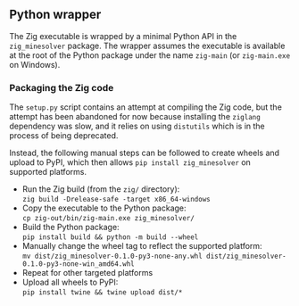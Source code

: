 ## Python wrapper

The Zig executable is wrapped by a minimal Python API in the `zig_minesolver` package. The wrapper assumes the executable is available at the root of the Python package under the name `zig-main` (or `zig-main.exe` on Windows).

### Packaging the Zig code

The `setup.py` script contains an attempt at compiling the Zig code, but the attempt has been abandoned for now because installing the `ziglang` dependency was slow, and it relies on using `distutils` which is in the process of being deprecated.

Instead, the following manual steps can be followed to create wheels and upload to PyPI, which then allows `pip install zig_minesolver` on supported platforms.

- Run the Zig build (from the `zig/` directory):  
  `zig build -Drelease-safe -target x86_64-windows`
- Copy the executable to the Python package:  
  `cp zig-out/bin/zig-main.exe zig_minesolver/`
- Build the Python package:  
  `pip install build && python -m build --wheel`
- Manually change the wheel tag to reflect the supported platform:  
  `mv dist/zig_minesolver-0.1.0-py3-none-any.whl dist/zig_minesolver-0.1.0-py3-none-win_amd64.whl`
- Repeat for other targeted platforms
- Upload all wheels to PyPI:  
  `pip install twine && twine upload dist/*`
